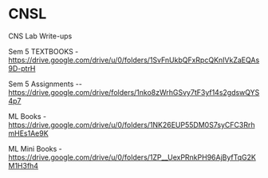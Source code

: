 # CNSL
CNS Lab Write-ups

Sem 5 TEXTBOOKS - https://drive.google.com/drive/u/0/folders/1SvFnUkbQFxRpcQKnIVkZaEQAs9D-ptrH

Sem 5 Assignments -- https://drive.google.com/drive/folders/1nko8zWrhGSvy7tF3yf14s2gdswQYS4p7

ML Books - https://drive.google.com/drive/u/0/folders/1NK26EUP55DM0S7syCFC3RrhmHEs1Ae9K

ML Mini Books - https://drive.google.com/drive/u/0/folders/1ZP__UexPRnkPH96AjByfTqG2KM1H3fh4
